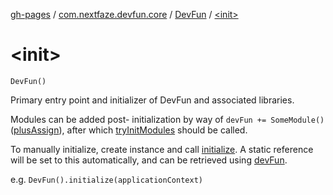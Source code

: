 [gh-pages](../../index.md) / [com.nextfaze.devfun.core](../index.md) / [DevFun](index.md) / [&lt;init&gt;](.)

# &lt;init&gt;

`DevFun()`

Primary entry point and initializer of DevFun and associated libraries.

Modules can be added post- initialization by way of `devFun += SomeModule()` ([plusAssign](plus-assign.md)), after which [tryInitModules](try-init-modules.md) should be called.

To manually initialize, create instance and call [initialize](initialize.md).
A static reference will be set to this automatically, and can be retrieved using [devFun](../dev-fun.md).

e.g. `DevFun().initialize(applicationContext)`

